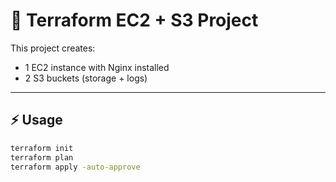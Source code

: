 # 🚀 Terraform EC2 + S3 Project

This project creates:
- 1 EC2 instance with Nginx installed
- 2 S3 buckets (storage + logs)

---

## ⚡ Usage

```bash
terraform init
terraform plan
terraform apply -auto-approve
